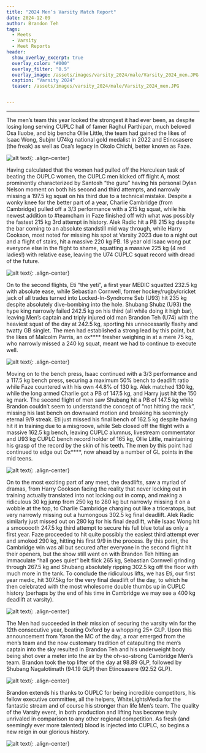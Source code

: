 ```yaml
---
title: "2024 Men’s Varsity Match Report"
date: 2024-12-09
author: Brandon Teh
tags:
  - Meets
  - Varsity
  - Meet Reports
header:
  show_overlay_excerpt: true
  overlay_color: "#000"
  overlay_filter: "0.5"
  overlay_image: /assets/images/varsity_2024/male/Varsity_2024_men.JPG
  caption: "Varsity 2024"
  teaser: /assets/images/varsity_2024/male/Varsity_2024_men.JPG


---
```

---

The men’s team this year looked the strongest it had ever been, as despite losing long serving CUPLC hall of famer
Raghul Parthipan, much beloved Osa Iluobe, and big bencha Ollie Little, the team had gained the likes of Isaac Wong,
Subjnr U74kg national gold medalist in 2022 and Etinosasere (the freak) as well as Osa’s legacy in Okolo Chichi,
better known as Faze.

![alt text](/assets/images/varsity_2024/male/Varsity_2024_alek.JPG){: .align-center}

Having calculated that the women had pulled off the Herculean task of beating the OUPLC women, the CUPLC men kicked off
flight A, most prominently characterized by Santosh “the guru” having his personal Dylan Nelson moment on both his
second and third attempts, and narrowly missing a 197.5 kg squat on his third due to a technical mistake. Despite a
wonky knee for the better part of a year, Charlie Cambridge (from Cambridge) pulled off a 3/3 performance with a 215 kg
squat, while his newest addition to #teamcham in Faze finished off with what was possibly the fastest 215 kg 3rd attempt
in history. Alek Radic hit a PB 215 kg despite the bar coming to an absolute standstill mid way through, while Harry
Cookson, most noted for missing his spot at Varsity 2023 due to a night out and a flight of stairs, hit a massive 220 kg
PB. 18 year old Isaac wong put everyone else in the flight to shame, squatting a massive 225 kg (4 red ladies!) with
relative ease, leaving the U74 CUPLC squat record with dread of the future.

![alt text](/assets/images/varsity_2024/male/Varsity_2024_brandon.JPG){: .align-center}

On to the second flights, Eti “the yeti”, a first year MEDIC squatted 232.5 kg with absolute ease, while Sebastian
Cornwell, former hockey/rugby/cricket jack of all trades turned into Locked-In-Syndrome Seb (U93) hit 235 kg despite
absolutely dive-bombing into the hole. Shubang Shubz (U93) the hype king narrowly failed 242.5 kg on his third (all
while doing it high bar), leaving Men’s captain and triply injured old man Brandon Teh (U74) with the heaviest squat
of the day at 242.5 kg, sporting his unnecessarily flashy and twatty GB singlet. The men had established a strong lead
by this point, but the likes of Malcolm Parris, an ox**** fresher weighing in at a mere 75 kg, who narrowly missed a
240 kg squat, meant we had to continue to execute well.

![alt text](/assets/images/varsity_2024/male/Varsity_2024_eti.JPG){: .align-center}

Moving on to the bench press, Isaac continued with a 3/3 performance and a 117.5 kg bench press, securing a maximum 50%
bench to deadlift ratio while Faze countered with his own 44.8% of 130 kg. Alek matched 130 kg, while the long armed
Charlie got a PB of 147.5 kg, and Harry just hit the 150 kg mark. The second flight of men saw Shubang hit a PB of
147.5 kg while Brandon couldn’t seem to understand the concept of “not hitting the rack”, missing his last bench on
downward motion and breaking his seemingly eternal 9/9 streak. Eti just missed his final bench of 162.5 kg despite
having hit it in training due to a misgroove, while Seb closed off the flight with a massive 162.5 kg bench, leaving
CUPLC alumnus, livestream commentator and U93 kg CUPLC bench record holder of 165 kg, Ollie Little, maintaining his
grasp of the record by the skin of his teeth. The men by this point had continued to edge out Ox****, now ahead by a
number of GL points in the mid teens.

![alt text](/assets/images/varsity_2024/male/Varsity_2024_faze.JPG){: .align-center}

On to the most exciting part of any meet, the deadlifts, saw a myriad of dramas, from Harry Cookson facing the reality
that never locking out in training actually translated into not locking out in comp, and making a ridiculous 30 kg jump
from 250 kg to 280 kg but narrowly missing it on a wobble at the top, to Charlie Cambridge charging out like a
triceratops, but very narrowly missing out a humongous 302.5 kg final deadlift. Alek Radic similarly just missed out on
280 kg for his final deadlift, while Isaac Wong hit a smoooooth 247.5 kg third attempt to secure his full blue total as
only a first year. Faze proceeded to hit quite possibly the easiest third attempt ever and smoked 290 kg, hitting his
first 9/9 in the process. By this point, the Cambridge win was all but secured after everyone in the second flight hit
their openers, but the show still went on with Brandon Teh hitting an immaculate “hall goes quiet” belt flick 265 kg,
Sebastian Cornwell grinding through 267.5 kg and Shubang absolutely ripping 302.5 kg off the floor with much more in
the tank. To conclude the ridiculous lifts, we has Eti, our first year medic, hit 307.5kg for the very final deadlift
of the day, to which he then celebrated with the most wholesome double thumbs up in CUPLC history (perhaps by the end
of his time in Cambridge we may see a 400 kg deadlift at varsity).

![alt text](/assets/images/varsity_2024/male/Varsity_2024_harry.JPG){: .align-center}

The Men had succeeded in their mission of securing the varsity win for the 12th consecutive year, beating Oxford by a
whopping 25+ GLP. Upon this announcement from Yaron the MC of the day, a roar emerged from the men’s team and the now
customary tradition of catapulting the men’s captain into the sky resulted in Brandon Teh and his underweight body being
shot over a meter into the air by the oh-so-strong Cambridge Men’s team. Brandon took the top lifter of the day at
98.89 GLP, followed by Shubang Nagalotimath (94.19 GLP) then Etinosasere (92.52 GLP).

![alt text](/assets/images/varsity_2024/male/Varsity_2024_isaac.JPG){: .align-center}

Brandon extends his thanks to OUPLC for being incredible competitors, his fellow executive committee, all the helpers,
WhiteLightsMedia for the fantastic stream and of course his stronger than life Men’s team. The quality of the Varsity
event, in both production and lifting has become truly unrivaled in comparison to any other regional competition. As
fresh (and seemingly ever more talented) blood is injected into CUPLC, so begins a new reign in our glorious history.


![alt text](/assets/images/varsity_2024/male/Varsity_2024_shubang.JPG){: .align-center}
